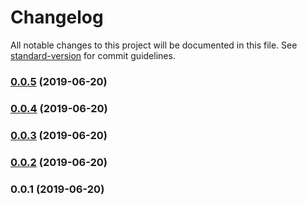 # Changelog

All notable changes to this project will be documented in this file. See [standard-version](https://github.com/conventional-changelog/standard-version) for commit guidelines.

### [0.0.5](https://github.com/ShopElf/nacelle-nuxt-module/compare/v0.0.4...v0.0.5) (2019-06-20)



### [0.0.4](https://github.com/ShopElf/nacelle-nuxt-module/compare/v0.0.3...v0.0.4) (2019-06-20)



### [0.0.3](https://github.com/ShopElf/nacelle-nuxt-module/compare/v0.0.2...v0.0.3) (2019-06-20)



### [0.0.2](https://github.com/ShopElf/nacelle-nuxt-module/compare/v0.0.1...v0.0.2) (2019-06-20)



### 0.0.1 (2019-06-20)
